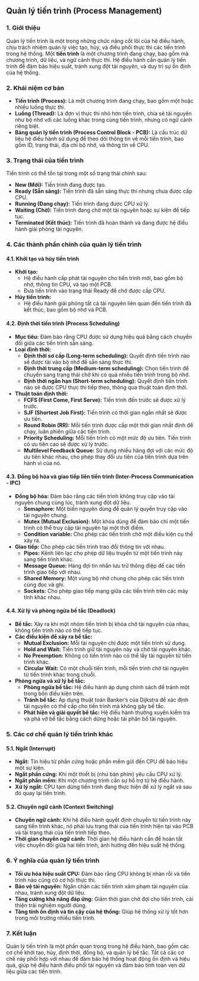 ## Quản lý tiến trình (Process Management)

### 1. Giới thiệu

Quản lý tiến trình là một trong những chức năng cốt lõi của hệ điều hành, chịu trách nhiệm quản lý việc tạo, hủy, và
điều phối thực thi các tiến trình trong hệ thống. Một **tiến trình** là một chương trình đang chạy, bao gồm mã chương
trình, dữ liệu, và ngữ cảnh thực thi. Hệ điều hành cần quản lý tiến trình để đảm bảo hiệu suất, tránh xung đột tài
nguyên, và duy trì sự ổn định của hệ thống.

### 2. Khái niệm cơ bản

- **Tiến trình (Process):** Là một chương trình đang chạy, bao gồm một hoặc nhiều luồng thực thi.
- **Luồng (Thread):** Là đơn vị thực thi nhỏ hơn tiến trình, chia sẻ tài nguyên như bộ nhớ với các luồng khác trong cùng
  tiến trình, nhưng có ngữ cảnh riêng biệt.
- **Bảng quản lý tiến trình (Process Control Block - PCB):** Là cấu trúc dữ liệu hệ điều hành sử dụng để theo dõi thông
  tin về mỗi tiến trình, bao gồm ID, trạng thái, địa chỉ bộ nhớ, và thông tin về CPU.

### 3. Trạng thái của tiến trình

Tiến trình có thể tồn tại trong một số trạng thái chính sau:

- **New (Mới):** Tiến trình đang được tạo.
- **Ready (Sẵn sàng):** Tiến trình đã sẵn sàng thực thi nhưng chưa được cấp CPU.
- **Running (Đang chạy):** Tiến trình đang được CPU xử lý.
- **Waiting (Chờ):** Tiến trình đang chờ một tài nguyên hoặc sự kiện để tiếp tục.
- **Terminated (Kết thúc):** Tiến trình đã hoàn thành và đang được hệ điều hành giải phóng tài nguyên.

### 4. Các thành phần chính của quản lý tiến trình

#### 4.1. Khởi tạo và hủy tiến trình

- **Khởi tạo:**
    - Hệ điều hành cấp phát tài nguyên cho tiến trình mới, bao gồm bộ nhớ, thông tin CPU, và tạo một PCB.
    - Đưa tiến trình vào trạng thái Ready để chờ được cấp CPU.
- **Hủy tiến trình:**
    - Hệ điều hành giải phóng tất cả tài nguyên liên quan đến tiến trình đã kết thúc, bao gồm bộ nhớ và PCB.

#### 4.2. Định thời tiến trình (Process Scheduling)

- **Mục tiêu:** Đảm bảo rằng CPU được sử dụng hiệu quả bằng cách chuyển đổi giữa các tiến trình sẵn sàng.
- **Loại định thời:**
    - **Định thời sơ cấp (Long-term scheduling):** Quyết định tiến trình nào sẽ được tải vào bộ nhớ để sẵn sàng thực
      thi.
    - **Định thời trung cấp (Medium-term scheduling):** Chọn tiến trình để chuyển sang trạng thái chờ khi có quá nhiều
      tiến trình trong bộ nhớ.
    - **Định thời ngắn hạn (Short-term scheduling):** Quyết định tiến trình nào sẽ được CPU thực thi tiếp theo, thông
      qua thuật toán định thời.
- **Thuật toán định thời:**
    - **FCFS (First Come, First Serve):** Tiến trình đến trước sẽ được xử lý trước.
    - **SJF (Shortest Job First):** Tiến trình có thời gian ngắn nhất sẽ được ưu tiên.
    - **Round Robin (RR):** Mỗi tiến trình được cấp một thời gian nhất định để chạy, luân phiên giữa các tiến trình.
    - **Priority Scheduling:** Mỗi tiến trình có một mức độ ưu tiên. Tiến trình có ưu tiên cao sẽ được xử lý trước.
    - **Multilevel Feedback Queue:** Sử dụng nhiều hàng đợi với các mức độ ưu tiên khác nhau, cho phép thay đổi ưu tiên
      của tiến trình dựa trên hành vi của nó.

#### 4.3. Đồng bộ hóa và giao tiếp liên tiến trình (Inter-Process Communication - IPC)

- **Đồng bộ hóa:** Đảm bảo rằng các tiến trình không truy cập vào tài nguyên chung cùng lúc, tránh xung đột dữ liệu.
    - **Semaphore:** Một biến nguyên dùng để quản lý quyền truy cập vào tài nguyên chung.
    - **Mutex (Mutual Exclusion):** Một khóa dùng để đảm bảo chỉ một tiến trình có thể truy cập tài nguyên tại một thời
      điểm.
    - **Condition variable:** Cho phép các tiến trình chờ một điều kiện cụ thể xảy ra.
- **Giao tiếp:** Cho phép các tiến trình trao đổi thông tin với nhau.
    - **Pipes:** Kênh liên lạc cho phép dữ liệu truyền từ một tiến trình này sang tiến trình khác.
    - **Message Queue:** Hàng đợi tin nhắn lưu trữ thông điệp để các tiến trình giao tiếp với nhau.
    - **Shared Memory:** Một vùng bộ nhớ chung cho phép các tiến trình cùng đọc và ghi.
    - **Sockets:** Cho phép giao tiếp mạng giữa các tiến trình trên các máy tính khác nhau.

#### 4.4. Xử lý và phòng ngừa bế tắc (Deadlock)

- **Bế tắc:** Xảy ra khi một nhóm tiến trình bị khóa chờ tài nguyên của nhau, không tiến trình nào có thể tiếp tục.
- **Các điều kiện để xảy ra bế tắc:**
    - **Mutual Exclusion:** Mỗi tài nguyên chỉ được một tiến trình sử dụng.
    - **Hold and Wait:** Tiến trình giữ tài nguyên này và chờ tài nguyên khác.
    - **No Preemption:** Không có tiến trình nào có thể lấy tài nguyên từ tiến trình khác.
    - **Circular Wait:** Có một chuỗi tiến trình, mỗi tiến trình chờ tài nguyên từ tiến trình khác trong chuỗi.
- **Phòng ngừa và xử lý bế tắc:**
    - **Phòng ngừa bế tắc:** Hệ điều hành áp dụng chính sách để tránh một trong bốn điều kiện trên.
    - **Tránh bế tắc:** Áp dụng thuật toán Banker’s của Dijkstra để xác định tài nguyên có thể cấp cho tiến trình mà
      không gây bế tắc.
    - **Phát hiện và giải quyết bế tắc:** Hệ điều hành thường xuyên kiểm tra và phá vỡ bế tắc bằng cách dừng hoặc tái
      phân bổ tài nguyên.

### 5. Các cơ chế quản lý tiến trình khác

#### 5.1. Ngắt (Interrupt)

- **Ngắt:** Tín hiệu từ phần cứng hoặc phần mềm gửi đến CPU để báo hiệu một sự kiện.
- **Ngắt phần cứng:** Khi một thiết bị (như bàn phím) yêu cầu CPU xử lý.
- **Ngắt phần mềm:** Khi một chương trình cần sự hỗ trợ từ hệ điều hành.
- **Xử lý ngắt:** CPU tạm dừng tiến trình đang thực hiện để xử lý ngắt và sau đó quay lại tiến trình.

#### 5.2. Chuyển ngữ cảnh (Context Switching)

- **Chuyển ngữ cảnh:** Khi hệ điều hành quyết định chuyển từ tiến trình này sang tiến trình khác, nó phải lưu trạng thái
  của tiến trình hiện tại vào PCB và tải trạng thái của tiến trình tiếp theo.
- **Thời gian chuyển ngữ cảnh:** Thời gian hệ điều hành cần để hoàn tất việc chuyển đổi giữa hai tiến trình, ảnh hưởng
  đến hiệu suất hệ thống.

### 6. Ý nghĩa của quản lý tiến trình

- **Tối ưu hóa hiệu suất CPU:** Đảm bảo rằng CPU không bị nhàn rỗi và tiến trình nào cũng có cơ hội thực thi.
- **Bảo vệ tài nguyên:** Ngăn chặn các tiến trình xâm phạm tài nguyên của nhau, tránh xung đột dữ liệu.
- **Tăng cường khả năng đáp ứng:** Giảm thời gian chờ đợi cho tiến trình, cải thiện trải nghiệm người dùng.
- **Tăng tính ổn định và tin cậy của hệ thống:** Giúp hệ thống xử lý tốt hơn trong môi trường nhiều tiến trình.

### 7. Kết luận

Quản lý tiến trình là một phần quan trọng trong hệ điều hành, bao gồm các cơ chế khởi tạo, hủy, định thời, đồng bộ, và
quản lý bế tắc. Tất cả các cơ chế này phối hợp với nhau để đảm bảo hệ thống hoạt động ổn định và hiệu quả, giúp hệ điều
hành điều phối tài nguyên và đảm bảo tính toàn vẹn dữ liệu giữa các tiến trình.
